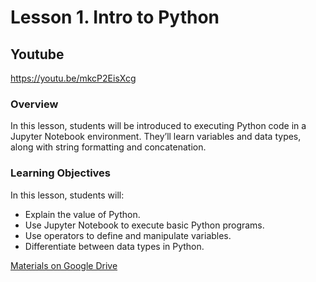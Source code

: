 # Lesson 1. Intro to Python

## Youtube
https://youtu.be/mkcP2EisXcg


### Overview
In this lesson, students will be introduced to executing Python code in a Jupyter Notebook environment. They’ll learn variables and data types, along with string formatting and concatenation.

### Learning Objectives
In this lesson, students will:
* Explain the value of Python.
* Use Jupyter Notebook to execute basic Python programs.
* Use operators to define and manipulate variables.
* Differentiate between data types in Python.


[Materials on Google Drive](https://drive.google.com/drive/folders/1R9z46njAaOQbohFG3eb--FlA2VmLLXJO?usp=sharing)
